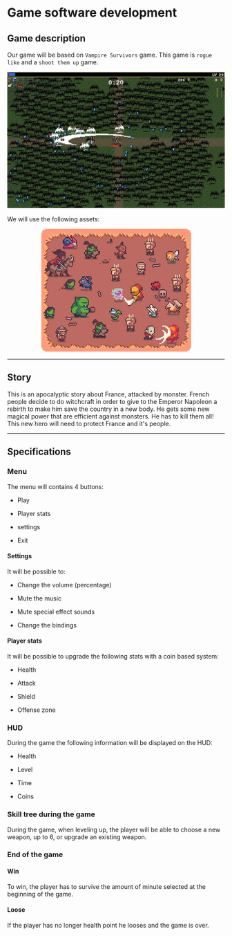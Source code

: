# Game software development

## Game description

Our game  will be based on `Vampire Survivors` game. This game is `rogue like` and a `shoot them up` game.

<p align="center">
    <img src=".resources/game_description.png">
</p>

We will use the following assets:

<p align="center">
    <img src=".resources/game_asset.png">
</p>

___

## Story

This is an apocalyptic story about France, attacked by monster. French people decide to do witchcraft in order to give to the Emperor Napoleon a rebirth to make him save the country in a new body. He gets some new magical power that are efficient against monsters. He has to kill them all! This new hero will need to protect France and it's people.

___

## Specifications

### Menu

The menu will contains 4 buttons:

- Play

- Player stats

- settings

- Exit

#### Settings

It will be possible to:

- Change the volume (percentage)

- Mute the music

- Mute special effect sounds

- Change the bindings

#### Player stats

It will be possible to upgrade the following stats with  a coin based system:

- Health

- Attack

- Shield

- Offense zone

### HUD

During the game the following information will be displayed on the HUD:

- Health

- Level

- Time

- Coins

### Skill tree during the game

During the game, when leveling up, the player will be able to choose a new weapon, up to 6, or upgrade an existing weapon.

### End of the game

#### Win

To win, the player has to survive the amount of minute selected at the beginning of the game.

#### Loose

If the player has no longer health point he looses and the game is over.
